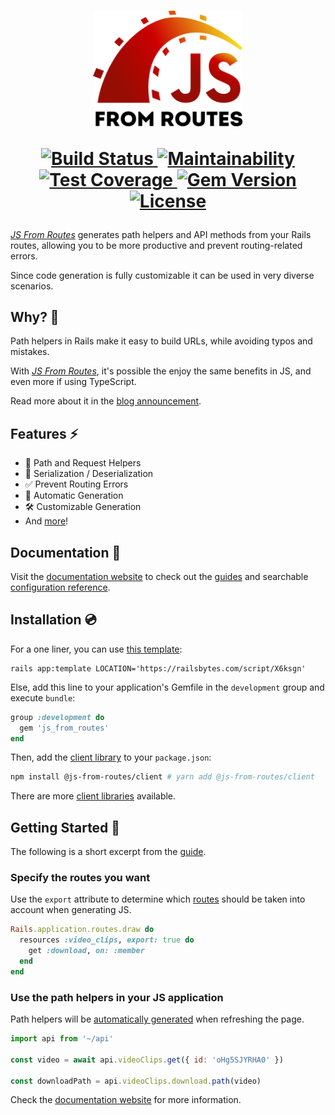 <h1 align="center">
  <a href="https://js-from-routes.netlify.app/">
    <img src="https://raw.githubusercontent.com/ElMassimo/js_from_routes/main/docs/public/logo-with-text.svg" width="240px"/>
  </a>

  <br>

  <p align="center">
    <a href="https://travis-ci.org/ElMassimo/js_from_routes">
      <img alt="Build Status" src="https://travis-ci.org/ElMassimo/js_from_routes.svg"/>
    </a>
    <a href="https://codeclimate.com/github/ElMassimo/js_from_routes">
      <img alt="Maintainability" src="https://codeclimate.com/github/ElMassimo/js_from_routes/badges/gpa.svg"/>
    </a>
    <a href="https://codeclimate.com/github/ElMassimo/js_from_routes">
      <img alt="Test Coverage" src="https://codeclimate.com/github/ElMassimo/js_from_routes/badges/coverage.svg"/>
    </a>
    <a href="https://rubygems.org/gems/js_from_routes">
      <img alt="Gem Version" src="https://img.shields.io/gem/v/js_from_routes.svg?colorB=e9573f"/>
    </a>
    <a href="https://github.com/ElMassimo/js_from_routes/blob/main/LICENSE.txt">
      <img alt="License" src="https://img.shields.io/badge/license-MIT-428F7E.svg"/>
    </a>
  </p>
</h1>

[Vite Rails]: https://vite-ruby.netlify.app/
[aliases]: https://vite-ruby.netlify.app/guide/development.html#import-aliases-%F0%9F%91%89
[config options]: https://github.com/ElMassimo/js_from_routes/blob/main/js_from_routes/lib/js_from_routes/generator.rb#L178-L189
[generate TypeScript]: https://github.com/ElMassimo/js_from_routes/blob/main/playground/vanilla/config/initializers/js_from_routes.rb
[example]: https://github.com/ElMassimo/js_from_routes/blob/main/playground/vanilla/app/javascript/Videos.vue#L9
[example 2]: https://github.com/ElMassimo/js_from_routes/blob/main/playground/vanilla/app/javascript
[routes]: https://github.com/ElMassimo/js_from_routes/blob/main/playground/vanilla/config/routes.rb#L6
[route dsl]: https://github.com/ElMassimo/js_from_routes/blob/main/js_from_routes/lib/js_from_routes/generator.rb#L77-L107
[imports]: https://github.com/ElMassimo/js_from_routes/blob/main/playground/vanilla/app/javascript/Videos.vue#L3
[default template]: https://github.com/ElMassimo/js_from_routes/blob/main/js_from_routes/lib/js_from_routes/template.js.erb
[template all]: https://github.com/ElMassimo/js_from_routes/blob/main/js_from_routes/lib/js_from_routes/template_all.js.erb
[ping]: https://github.com/ElMassimo/pingcrm-vite/pull/2
[axios]: https://github.com/axios/axios
[redaxios]: https://github.com/developit/redaxios
[Inertia.js]: https://github.com/inertiajs/inertia
[advanced configuration]: https://github.com/ElMassimo/js_from_routes#advanced-configuration-
[jQuery]: https://gist.github.com/ElMassimo/cab56e64e20ff797f3054b661a883646
[client libraries]: https://js-from-routes.netlify.app/client/
[codegen]: https://js-from-routes.netlify.app/guide/codegen
[export false]: https://github.com/ElMassimo/js_from_routes/blob/main/playground/vanilla/config/routes.rb#L18
[rails bytes]: https://railsbytes.com/templates/X6ksgn
[website]: https://js-from-routes.netlify.app
[guides]: https://js-from-routes.netlify.app/guide/
[guide]: https://js-from-routes.netlify.app/guide/#usage-🚀
[configuration reference]: https://js-from-routes.netlify.app/config/
[introduction]: https://js-from-routes.netlify.app/guide/introduction

_[JS From Routes][website]_ generates path helpers and API methods from your Rails routes, allowing you to be more productive and prevent routing-related errors.

Since code generation is fully customizable it can be used in very diverse scenarios.

## Why? 🤔

Path helpers in Rails make it easy to build URLs, while avoiding typos and mistakes.

With _[JS From Routes][website]_, it's possible the enjoy the same benefits in JS, and even more if using TypeScript.

Read more about it in the [blog announcement](https://maximomussini.com/posts/js-from-routes/).

## Features ⚡️

- 🚀 Path and Request Helpers
- 🔁 Serialization / Deserialization
- ✅ Prevent Routing Errors
- 🤖 Automatic Generation
- 🛠 Customizable Generation
- And [more][introduction]!

## Documentation 📖

Visit the [documentation website][website] to check out the [guides] and searchable [configuration reference].

## Installation 💿

For a one liner, you can use [this template][rails bytes]:

```
rails app:template LOCATION='https://railsbytes.com/script/X6ksgn'
```

Else, add this line to your application's Gemfile in the `development` group and execute `bundle`:

```ruby
group :development do
  gem 'js_from_routes'
end
```

Then, add the [client library][client libraries] to your `package.json`:

```bash
npm install @js-from-routes/client # yarn add @js-from-routes/client
```

There are more [client libraries] available.

## Getting Started 🚀

The following is a short excerpt from the [guide].

### Specify the routes you want

Use the `export` attribute to determine which [routes] should be taken into account when generating JS.

```ruby
Rails.application.routes.draw do
  resources :video_clips, export: true do
    get :download, on: :member
  end
end
```

### Use the path helpers in your JS application

Path helpers will be [automatically generated][codegen] when refreshing the page.

```js
import api from '~/api'

const video = await api.videoClips.get({ id: 'oHg5SJYRHA0' })

const downloadPath = api.videoClips.download.path(video)
```

Check the [documentation website][guide] for more information.
